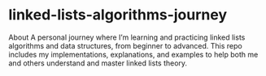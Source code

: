 # linked-lists-algorithms-journey
About A personal journey where I’m learning and practicing linked lists algorithms and data structures, from beginner to advanced. This repo includes my implementations, explanations, and examples to help both me and others understand and master linked lists theory.
